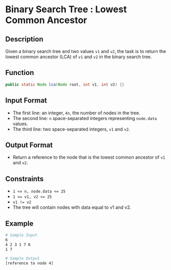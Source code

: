 # Binary Search Tree : Lowest Common Ancestor

## Description

Given a binary search tree and two values `v1` and `v2`, the task is to return the lowest common ancestor (LCA) of `v1` and `v2` in the binary search tree.

## Function

```java
public static Node lca(Node root, int v1, int v2) {}
```

## Input Format

- The first line: an integer, `4n`, the number of nodes in the tree.
- The second line: `n` space-separated integers representing `node.data` values.
- The third line: two space-separated integers, `v1` and `v2`.

## Output Format

- Return a reference to the node that is the lowest common ancestor of `v1` and `v2`.

## Constraints

- `1 <= n, node.data <= 25`
- `1 <= v1, v2 <= 25`
- `v1 != v2`
- The tree will contain nodes with data equal to v1 and v2.

## Example

```bash
# Sample Input
6
4 2 3 1 7 6
1 7

# Sample Output
[reference to node 4]
```
